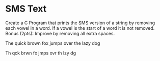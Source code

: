 # SMS Text

Create a C Program that prints the SMS version of a string by removing each vowel in a word. If a vowel is the start of a word it is not removed. Bonus (2pts): Improve by removing all extra spaces.

The quick       brown fox jumps over the lazy dog

Th qck brwn fx jmps ovr th lzy dg
